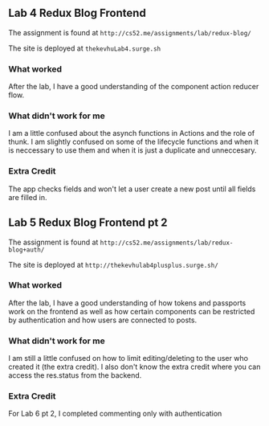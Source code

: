 ## Lab 4 Redux Blog Frontend

The assignment is found at
	`http://cs52.me/assignments/lab/redux-blog/`

The site is deployed at
	`thekevhuLab4.surge.sh`

### What worked

After the lab, I have a good understanding of the component action reducer flow.

### What didn't work for me

I am a little confused about the asynch functions in Actions and the role of thunk. I am slightly confused on some of the lifecycle functions and when it is neccessary to use them and when it is just a duplicate and unneccesary.  

### Extra Credit

The app checks fields and won't let a user create a new post until all fields are filled in.


## Lab 5 Redux Blog Frontend pt 2

The assignment is found at
	`http://cs52.me/assignments/lab/redux-blog+auth/`

The site is deployed at
	`http://thekevhulab4plusplus.surge.sh/`



### What worked

After the lab, I have a good understanding of how tokens and passports work on the frontend as well as how certain components can be restricted by authentication and how users are connected to posts.

### What didn't work for me

I am still a little confused on how to limit editing/deleting to the user who created it (the extra credit). I also don't know the extra credit where you can access the res.status from the backend.

### Extra Credit

For Lab 6 pt 2, I completed commenting only with authentication
